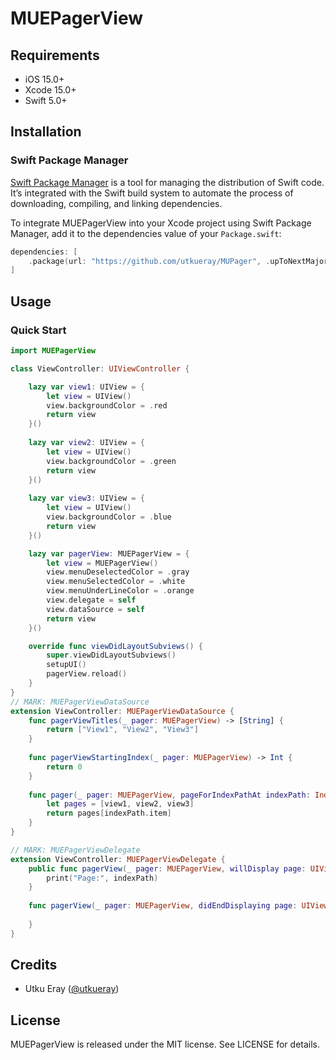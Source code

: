 # MUEPagerView

## Requirements

- iOS 15.0+
- Xcode 15.0+
- Swift 5.0+

## Installation

### Swift Package Manager

[Swift Package Manager](https://swift.org/package-manager/) is a tool for managing the distribution of Swift code. It’s integrated with the Swift build system to automate the process of downloading, compiling, and linking dependencies.

To integrate MUEPagerView into your Xcode project using Swift Package Manager, add it to the dependencies value of your `Package.swift`:

```swift
dependencies: [
    .package(url: "https://github.com/utkueray/MUPager", .upToNextMajor(from: "0.1.0"))
]
```

## Usage

### Quick Start

```swift
import MUEPagerView

class ViewController: UIViewController {

    lazy var view1: UIView = {
        let view = UIView()
        view.backgroundColor = .red
        return view
    }()
    
    lazy var view2: UIView = {
        let view = UIView()
        view.backgroundColor = .green
        return view
    }()
    
    lazy var view3: UIView = {
        let view = UIView()
        view.backgroundColor = .blue
        return view
    }()

    lazy var pagerView: MUEPagerView = {
        let view = MUEPagerView()
        view.menuDeselectedColor = .gray
        view.menuSelectedColor = .white
        view.menuUnderLineColor = .orange
        view.delegate = self
        view.dataSource = self
        return view
    }()

    override func viewDidLayoutSubviews() {
        super.viewDidLayoutSubviews()
        setupUI()
        pagerView.reload()
    }
}
// MARK: MUEPagerViewDataSource
extension ViewController: MUEPagerViewDataSource {
    func pagerViewTitles(_ pager: MUEPagerView) -> [String] {
        return ["View1", "View2", "View3"]
    }
    
    func pagerViewStartingIndex(_ pager: MUEPagerView) -> Int {
        return 0
    }
    
    func pager(_ pager: MUEPagerView, pageForIndexPathAt indexPath: IndexPath) -> UIView {
        let pages = [view1, view2, view3]
        return pages[indexPath.item]
    }
}

// MARK: MUEPagerViewDelegate
extension ViewController: MUEPagerViewDelegate {
    public func pagerView(_ pager: MUEPagerView, willDisplay page: UIView, forItemAt indexPath: IndexPath) {
        print("Page:", indexPath)
    }
    
    func pagerView(_ pager: MUEPagerView, didEndDisplaying page: UIView, forItemAt indexPath: IndexPath) {
        
    }
}
```
## Credits

- Utku Eray ([@utkueray](https://github.com/utkueray))

## License

MUEPagerView is released under the MIT license. See LICENSE for details.
